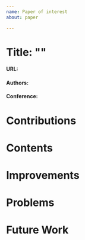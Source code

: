 ```yaml
---
name: Paper of interest
about: paper

---
```


# Title: ""
#### URL:
#### Authors:
#### Conference:

# Contributions

# Contents

# Improvements

# Problems

# Future Work
